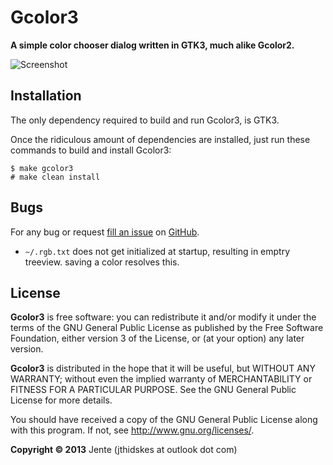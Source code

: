 Gcolor3
=========

**A simple color chooser dialog written in GTK3, much alike Gcolor2.**

![Screenshot](https://github.com/Unia/gcolor3/raw/master/comparison.png "comparison")

Installation
------------

The only dependency required to build and run Gcolor3, is GTK3.

Once the ridiculous amount of dependencies are installed, just run these commands to build and install Gcolor3:

    $ make gcolor3
    # make clean install

Bugs
----

For any bug or request [fill an issue][bug] on [GitHub][ghp].

  [bug]: https://github.com/Unia/gcolor3/issues
  [ghp]: https://github.com/Unia/gcolor3

* `~/.rgb.txt` does not get initialized at startup, resulting in emptry treeview. saving a color resolves this.

License
-------
**Gcolor3** is free software: you can redistribute it and/or modify it under the terms of the GNU General Public License as published by the Free Software Foundation, either version 3 of the License, or (at your option) any later version.

**Gcolor3** is distributed in the hope that it will be useful, but WITHOUT ANY WARRANTY; without even the implied warranty of MERCHANTABILITY or FITNESS FOR A PARTICULAR PURPOSE. See the GNU General Public License for more details.

You should have received a copy of the GNU General Public License along with this program. If not, see <http://www.gnu.org/licenses/>.

**Copyright © 2013** Jente (jthidskes at outlook dot com)
